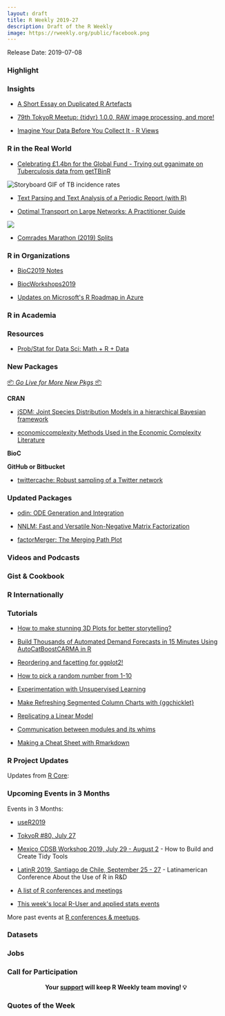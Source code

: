 ```yaml
---
layout: draft
title: R Weekly 2019-27
description: Draft of the R Weekly
image: https://rweekly.org/public/facebook.png
---
```


Release Date: 2019-07-08

###  Highlight



### Insights

+ [A Short Essay on Duplicated R Artefacts](https://martinctc.github.io/blog/a-short-essay-on-duplicated-r-artefacts/)

+ [79th TokyoR Meetup: {tidyr} 1.0.0, RAW image processing, and more!](https://ryo-n7.github.io/2019-07-05-tokyoR-79-roundup/)

+ [Imagine Your Data Before You Collect It - R Views](https://rviews.rstudio.com/2019/07/01/imagine-your-data-before-you-collect-it/)


### R in the Real World

+ [Celebrating £1.4bn for the Global Fund - Trying out gganimate on Tuberculosis data from getTBinR](https://www.samabbott.co.uk/post/tb-gifs/) 

![Storyboard GIF of TB incidence rates](https://raw.githubusercontent.com/seabbs/seabbs.github.io/sources/static/img/getTBinR/storyboard-gif.gif)

+ [Text Parsing and Text Analysis of a Periodic Report (with R)](https://tonyelhabr.rbind.io/post/text-parsing-analysis-periodic-report/)

+ [Optimal Transport on Large Networks: A Practitioner Guide](https://optimalnetwork.github.io/)

![](https://f.hypotheses.org/wp-content/blogs.dir/253/files/2019/07/RankingMaternityWards.png)

+ [Comrades Marathon (2019) Splits](https://datawookie.netlify.com/blog/2019/07/comrades-marathon-2019-splits/)


###  R in Organizations

+ [BioC2019 Notes](https://docs.google.com/document/d/1ylziUypDwwuKKC3J5_6KaW-OJVxs_gu1x6LjJOQ6olk/edit#heading=h.37s3ufw76jth)

+ [BiocWorkshops2019](https://github.com/Bioconductor/BiocWorkshops2019)

+ [Updates on Microsoft's R Roadmap in Azure](https://blog.revolutionanalytics.com/2019/07/azure-r-roadmap.html)

###  R in Academia



###  Resources

+ [Prob/Stat for Data Sci: Math + R + Data](https://matloff.wordpress.com/2019/06/30/prob-stat-for-data-sci-math-r-data/)


###  New Packages

<p class="added-hostname"><a href="https://rweekly.org/live" target="_blank" class="externalLink">📦 <i>Go Live for More New Pkgs</i> 📦</a></p>

**CRAN**

+ [jSDM: Joint Species Distribution Models in a hierarchical Bayesian framework](https://ecology.ghislainv.fr/jSDM/index.html)

+ [economiccomplexity   Methods Used in the Economic Complexity Literature](https://cran.r-project.org/package=economiccomplexity)

**BioC**



**GitHub or Bitbucket**

+ [twittercache: Robust sampling of a Twitter network](https://github.com/alexpghayes/twittercache)


### Updated Packages

+ [odin: ODE Generation and Integration](https://cran.r-project.org/package=odin)

+ [NNLM: Fast and Versatile Non-Negative Matrix Factorization](https://cran.r-project.org/package=NNLM)

+ [factorMerger: The Merging Path Plot](https://cran.r-project.org/package=factorMerger)

###  Videos and Podcasts



### Gist & Cookbook



### R Internationally



###  Tutorials

+ [How to make stunning 3D Plots for better storytelling?](https://towardsdatascience.com/how-to-make-stunning-3d-plots-for-better-storytelling-5c93aec80503)

+ [Build Thousands of Automated Demand Forecasts in 15 Minutes Using AutoCatBoostCARMA in R](https://www.remixinstitute.com/blog/automated-demand-forecasts-using-autocatboostcarma-in-r)

+ [Reordering and facetting for ggplot2!](https://juliasilge.com/blog/reorder-within/)

+ [How to pick a random number from 1-10](https://torvaney.github.io/projects/human-rng)

+ [Experimentation with Unsupervised Learning](https://r-house.netlify.com/2019/07/04/experimentation-with-unsupervised-learning/)

+ [Make Refreshing Segmented Column Charts with {ggchicklet}](https://rud.is/b/2019/06/30/make-refreshing-segmented-column-charts-with-ggchicklet/)

+ [Replicating a Linear Model](http://www.win-vector.com/blog/2019/07/replicating-a-linear-model/)

+ [Communication between modules and its whims](https://rtask.thinkr.fr/blog/communication-between-modules-and-its-whims/)

+ [Making a Cheat Sheet with Rmarkdown](https://tonyelhabr.rbind.io/post/cheat-sheet-rmarkdown/)

<!--<div class="post-more-begi
n></div><div class="post-more-end"></div>-->

###  R Project Updates

Updates from [R Core](http://developer.r-project.org/blosxom.cgi/R-devel/NEWS):


###  Upcoming Events in 3 Months

Events in 3 Months:

+ [useR2019](http://www.user2019.fr/)

+ [TokyoR #80, July 27](https://tokyor.connpass.com/)

+ [Mexico CDSB Workshop 2019, July 29 - August 2](https://comunidadbioinfo.github.io/post/building-tidy-tools-cdsb-runconf-2019/) - How to Build and Create Tidy Tools

+ [LatinR 2019, Santiago de Chile, September 25 - 27](http://latin-r.com) - Latinamerican Conference About the Use of R in R&D

+ [A list of R conferences and meetings](https://jumpingrivers.github.io/meetingsR/events.html)

+ [This week's local R-User and applied stats events](https://community.rstudio.com/c/irl)


More past events at [R conferences & meetups](https://conf.rweekly.org).


### Datasets

### Jobs




###  Call for Participation


<p class="hide-support added-hostname support-rweekly" style="text-align: center;font-weight: bold;">Your <a class="non-visited externalLink" href="https://www.patreon.com/rweekly" onclick="pas(this)">support</a> will keep R Weekly team moving! 💡</p>

###  Quotes of the Week

